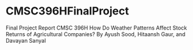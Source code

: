 # CMSC396HFinalProject
Final Project Report CMSC 396H
How Do Weather Patterns Affect Stock Returns of Agricultural Companies?
By Ayush Sood, Hitaansh Gaur, and Davayan Sanyal

